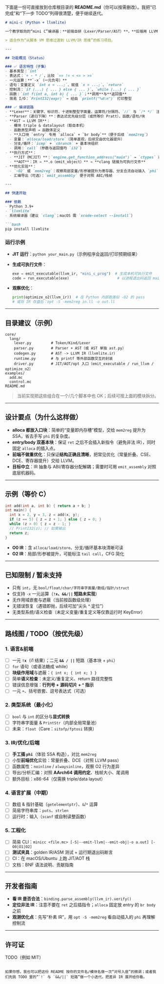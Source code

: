 下面是一份可直接放到仓库根目录的 **README.md**（你可以按需删改）。我把“已完成”和“下一步 TODO”列得很清楚，便于继续迭代。

````markdown
# mini-c (Python + llvmlite)

一个教学取向的“mini C”编译器：**前端自研（Lexer/Parser/AST）**，**后端用 LLVM（llvmlite）生成 IR**，既可 **JIT 运行**，也可 **输出可执行文件**。目标是把编译器主干完整串一遍：词法 → 语法 → 语义（轻量） → IR → 优化/生成。

> 适合作为“从脚本 VM 思维过渡到 LLVM/IR 思维”的练习项目。

---

## 功能概览（Status）

### ✅ 语言特性（子集）
- 基本类型：`int`
- 表达式：`+ - * /`，比较 `== != < <= > >=`
- 一元运算：**`-x`（一元负号）**
- 语句：变量定义 `int x = ...;`、赋值 `x = ...;`、`return`
- 控制流：`if (...) { ... } else { ... }`、`while (...) { ... }`
- 函数：`int f(int a, int b) { ... }`；**调用**与**返回值**
- 简易 I/O：`PrintI32(expr)` → 经由 `printf("%d\n")` 打印整型

### ✅ 编译链路
- **Lexer**：关键字、标识符、十进制整型字面量、运算符/分隔符、`//` 与 `/* */` 注释、行列号
- **Parser（递归下降）**：表达式优先级分层（或然等价 Pratt），函数/语句/块
- **AST → LLVM IR**：
  - 模块 triple & datalayout（取自本机）
  - 函数原型声明 → 函数体定义
  - **入口块 `entry` 专用 `alloca` + `br body`**（便于后续 `mem2reg`）
  - 变量：`alloca/load/store`（简单直观，后续交由优化器提升）
  - 分支/循环：`icmp` + `cbranch` + 基本块组织
  - 调用：`call`（参数与返回值均 `i32`）
- **执行方式**：
  - **JIT（MCJIT）**：`engine.get_function_address("main")` → `ctypes` 调用
  - **AOT**：IR → **.o（emit_object）** → **clang 链接为可执行文件**
- **优化实验**：
  - `-O2` 或 `mem2reg`：观察局部变量/形参被提升为寄存器、分支合流自动插入 `phi`
  - 汇编导出（可选）：`emit_assembly` 便于对照 ABI/栈帧

---

## 快速开始

### 依赖
- Python 3.9+
- `llvmlite`
- 系统编译器（建议 `clang`；macOS 需 `xcode-select --install`）

```bash
pip install llvmlite
````

### 运行示例

* **JIT 运行**：`python your_main.py`（示例程序会返回/打印预期结果）
* **生成可执行文件**：

  ```python
  exe = emit_executable(llvm_ir, "mini_c_prog")  # 生成本机可执行文件
  code = run_executable(exe)                      # 以进程退出码返回 main 的返回值
  ```
* **观察优化**：

  ```python
  print(optimize_o2(llvm_ir))  # 在 Python 内部跑类似 -O2 的 pass
  # 或将 IR 存盘后：opt -S -mem2reg in.ll -o out.ll
  ```

---

## 目录建议（示例）

```
core/
  lang/
    lexer.py         # Token/Kind/Lexer
    parser.py        # Parser + AST（或 AST 单独 ast.py）
    codegen.py       # AST -> LLVM IR（llvmlite.ir）
    runtime.py       # 与 printf 等外部函数交互的封装
    driver.py        # JIT/AOT/opt 入口（emit_executable / run_llvm / optimize_o2）
examples/
  add.mc
  control.mc
README.md
```

> 当前实现把这些组合在一个/几个脚本中也 OK；后续可按上面的模块拆分。

---

## 设计要点（为什么这样做）

* **alloca 都放入口块**：简单的“变量即内存槽”模型，交给 `mem2reg` 提升为 SSA，省去手写 `phi` 的复杂度。
* **entry/body 双基本块**：保证 `ret` 之后不会插入新指令（避免非法 IR），同时固定 `alloca` 的插入点。
* **前端不做重优化**：只保证**结构正确且清晰**，把常见优化（常量折叠、CSE、DCE、寄存器提升）交给 LLVM。
* **目标中立**：IR 抽象与 ABI/寄存器分配解耦；需要时可用 `emit_assembly` 对照底层机器码。

---

## 示例（等价 C）

```c
int add(int a, int b) { return a + b; }
int main() {
  int x = 2, y = 3, z = add(x, y);
  if (z == 5) { z = z + 1; } else { z = 0; }
  while (z > 0) { z = z - 1; }
  // PrintI32(z); // 如需输出
  return z;
}
```

* **O0 IR**：含 `alloca/load/store`、分支/循环基本块清晰可读
* **O2 IR**：局部/形参被提升，可能标注 `tail call`，CFG 简化

---

## 已知限制 / 暂未支持

* 只有 `int`，无 `bool/float/char/字符串字面量/数组/指针/struct`
* 仅支持 `-x` 一元运算（**`!x`、`&&/||` 短路未实现**）
* 无作用域嵌套与遮蔽（当前按函数级处理）
* 无错误恢复（遇错即抛，后续可加“尖头 ^ 定位”）
* 无类型系统/语义检查（未定义变量/重复定义等仅靠运行时 KeyError）

---

## 路线图 / TODO（按优先级）

### 1. 语言&前端

* [ ] 一元 **`!x`**（i1 结果）；二元 **`&& / ||`** 短路（基本块 + `phi`）
* [ ] `for` 语句（或语法糖成 while）
* [ ] **块级作用域**与遮蔽：`{ int x; { int x; } }`
* [ ] 简单**语义检查**：未定义/重复定义、return 路径完整性
* [ ] 错误信息增强：**行列号 + 源码切片 + ^ 指示**
* [ ] 一元 `+`、括号嵌套、逗号表达式（可选）

### 2. 类型系统（最小化）

* [ ] `bool` 与 `int` 的区分与**显式转换**
* [ ] 字符串字面量 & `PrintStr`（内部全局常量池）
* [ ] 未来：`float`（Care：`sitofp/fptosi` 转换）

### 3. IR/优化/后端

* [ ] **手工插 `phi`**（体验 SSA 构造），对比 `mem2reg`
* [ ] 小型**前端优化**实验：常量折叠、DCE（对照 LLVM pass）
* [ ] 函数属性：`noinline` / `alwaysinline`，观察 O2 行为差异
* [ ] 导出/分析汇编：对照 **AArch64 调用约定**、栈帧大小、尾调用
* [ ] 额外目标：x86-64（仅需换 triple/data layout）

### 4. 语言扩展（中期）

* [ ] 数组 & 指针基础（`getelementptr`）、`&`/`*` 运算
* [ ] 简易字符串库：`puts`、`strlen`
* [ ] 运行时：输入（`scanf` 或自制读整函数）

### 5. 工程化

* [ ] 简易 CLI：`minicc <file.mc> [-S|--emit-llvm|--emit-obj|-o a.out] [-O0|O1|O2]`
* [ ] **测试夹具**：golden IR/ASM 测试 + 运行期退出码断言
* [ ] CI：在 macOS/Ubuntu 上跑 JIT/AOT 栈
* [ ] 文档：BNF 语法说明、贡献指南

---

## 开发者指南

* **看 IR 是否合法**：`binding.parse_assembly(llvm_ir).verify()`
* **定位非法 IR**：注意不要在 `ret` 之后插指令；`alloca` 固定放 entry 的 `br body` 之前
* **观测优化点**：先写“朴素 IR”，用 `opt -S -mem2reg` 看自动插入的 `phi` 再理解控制流

---

## 许可证

TODO（例如 MIT）

```

如果你想，我也可以把这份 README 按你的文件名/模块名做一次“对号入座”的微调；或者我们先挑 TODO 里的“`!` 与 `&&/||` 短路”做一个小迭代，把差异 IR 展开给你看。
```
